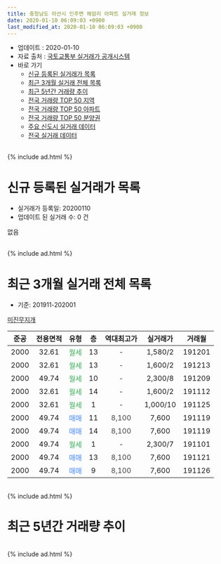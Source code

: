 ```yaml
---
title: 충청남도 아산시 인주면 해암리 아파트 실거래 정보
date: 2020-01-10 06:09:03 +0900
last_modified_at: 2020-01-10 06:09:03 +0900
---
```


* 업데이트 : 2020-01-10
* 자료 출처 : [국토교통부 실거래가 공개시스템](http://rt.molit.go.kr)
* 바로 가기
    * [신규 등록된 실거래가 목록](#신규-등록된-실거래가-목록)
    * [최근 3개월 실거래 전체 목록](#최근-3개월-실거래-전체-목록)
    * [최근 5년간 거래량 추이](#최근-5년간-거래량-추이)
    * [전국 거래량 TOP 50 지역](https://inasie.github.io/apt-trade-info/최근-3개월-전국에서-가장-거래가-많이-발생한-지역)
    * [전국 거래량 TOP 50 아파트](https://inasie.github.io/apt-trade-info/최근-3개월-전국에서-가장-거래가-많이-발생한-아파트)
    * [전국 거래량 TOP 50 분양권](https://inasie.github.io/apt-trade-info/최근-3개월-전국에서-가장-거래가-많이-발생한-분양권)
    * [주요 신도시 실거래 데이터](https://inasie.github.io/apt-trade-info/주요-신도시)
    * [전국 실거래 데이터](https://inasie.github.io/apt-trade-info/전국)
<br>
{% include ad.html %}
<br>

# 신규 등록된 실거래가 목록
* 실거래가 등록일: 20200110
* 업데이트 된 실거래 수: 0 건

없음

<br>
{% include ad.html %}
<br>

# 최근 3개월 실거래 전체 목록
* 기준: 201911-202001


[미진무지개](https://search.naver.com/search.naver?query=%EC%B6%A9%EC%B2%AD%EB%82%A8%EB%8F%84+%EC%95%84%EC%82%B0%EC%8B%9C+%EC%9D%B8%EC%A3%BC%EB%A9%B4+%ED%95%B4%EC%95%94%EB%A6%AC+%EB%AF%B8%EC%A7%84%EB%AC%B4%EC%A7%80%EA%B0%9C)

|준공|전용면적|유형|층|역대최고가|실거래가|거래월|
|:---:|:---:|:---:|:---:|:---:|:---:|:---:|
|2000|32.61|<span style="color:#34a853">월세</span>|13|<span style="color:#444444">-</span>|1,580/2|191201|
|2000|32.61|<span style="color:#34a853">월세</span>|13|<span style="color:#444444">-</span>|1,600/2|191213|
|2000|49.74|<span style="color:#34a853">월세</span>|10|<span style="color:#444444">-</span>|2,300/8|191209|
|2000|32.61|<span style="color:#34a853">월세</span>|14|<span style="color:#444444">-</span>|1,600/2|191112|
|2000|32.61|<span style="color:#34a853">월세</span>|1|<span style="color:#444444">-</span>|1,000/10|191125|
|2000|49.74|<span style="color:#4285f3">매매</span>|11|<span style="color:#444444">8,100</span>|7,600|191119|
|2000|49.74|<span style="color:#4285f3">매매</span>|14|<span style="color:#444444">8,100</span>|7,600|191119|
|2000|49.74|<span style="color:#34a853">월세</span>|1|<span style="color:#444444">-</span>|2,300/7|191101|
|2000|49.74|<span style="color:#4285f3">매매</span>|13|<span style="color:#444444">8,100</span>|7,600|191121|
|2000|49.74|<span style="color:#4285f3">매매</span>|9|<span style="color:#444444">8,100</span>|7,600|191126|


<br>
{% include ad.html %}
<br>

# 최근 5년간 거래량 추이


<div style="width:100%;">
    <canvas id="deal_progress" height="200"></canvas>
</div>

<script>
new Chart(document.getElementById("deal_progress"), {
    type: 'line',
    data: {
        labels: ['201501','201502','201503','201504','201505','201506','201507','201508','201509','201510','201511','201512','201601','201602','201603','201604','201605','201606','201607','201608','201609','201610','201611','201612','201701','201702','201703','201704','201705','201706','201707','201708','201709','201710','201711','201712','201801','201802','201803','201804','201805','201806','201807','201808','201809','201810','201811','201812','201901','201902','201903','201904','201905','201906','201907','201908','201909','201910','201911','201912','202001'],
        datasets: [{
            label: '매매',
            pointRadius: 1,
            data: [0, 0, 0, 0, 0, 0, 0, 0, 0, 0, 0, 0, 0, 0, 2, 1, 1, 0, 0, 0, 0, 0, 0, 0, 1, 0, 2, 0, 0, 1, 0, 0, 1, 0, 0, 0, 0, 0, 0, 0, 1, 0, 0, 0, 4, 11, 0, 0, 0, 0, 0, 0, 0, 0, 14, 10, 0, 0, 4, 0, 0],
            borderColor: "rgba(255, 201, 14, 1)",
            backgroundColor: "rgba(255, 201, 14, 0.5)",
            fill: false,
            lineTension: 0
        },{
            label: '전월세',
            pointRadius: 1,
            data: [2, 0, 1, 4, 1, 3, 1, 3, 0, 0, 0, 3, 0, 0, 2, 0, 1, 0, 2, 2, 1, 0, 0, 0, 2, 1, 0, 0, 2, 2, 2, 0, 2, 0, 4, 3, 2, 2, 4, 2, 3, 0, 0, 1, 0, 1, 0, 2, 1, 2, 1, 4, 2, 2, 2, 8, 0, 1, 3, 3, 0],
            borderColor: "rgba(0, 141, 185, 1)",
            backgroundColor: "rgba(0, 141, 185, 0.5)",
            fill: false,
            lineTension: 0
        }
        ]
    },
    options: {
        responsive: true,
        title: {
            display: false
        },
        tooltips: {
            mode: 'index',
            intersect: false
        },
        hover: {
            mode: 'nearest',
            intersect: true
        },
        scales: {
            xAxes: [{
                display: true,
                scaleLabel: {
                    display: true,
                    labelString: '년/월'
                }
            }],
            yAxes: [{
                display: true,
                ticks: {
                    suggestedMin: 0,
                },
                scaleLabel: {
                    display: true,
                    labelString: '실거래 수'
                }
            }]
        }
    }
});

</script>


<br>
{% include ad.html %}
<br>

